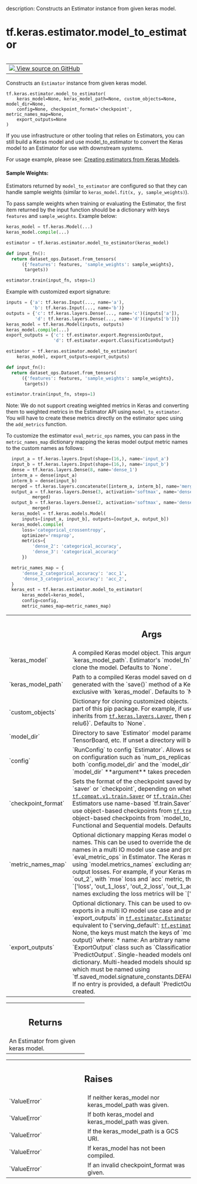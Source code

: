 description: Constructs an Estimator instance from given keras model.

<div itemscope itemtype="http://developers.google.com/ReferenceObject">
<meta itemprop="name" content="tf.keras.estimator.model_to_estimator" />
<meta itemprop="path" content="Stable" />
</div>

# tf.keras.estimator.model_to_estimator

<!-- Insert buttons and diff -->

<table class="tfo-notebook-buttons tfo-api nocontent" align="left">
<td>
  <a target="_blank" href="https://github.com/tensorflow/tensorflow/blob/r2.4/tensorflow/python/keras/estimator/__init__.py#L184-L369">
    <img src="https://www.tensorflow.org/images/GitHub-Mark-32px.png" />
    View source on GitHub
  </a>
</td>
</table>



Constructs an `Estimator` instance from given keras model.

<pre class="devsite-click-to-copy prettyprint lang-py tfo-signature-link">
<code>tf.keras.estimator.model_to_estimator(
    keras_model=None, keras_model_path=None, custom_objects=None, model_dir=None,
    config=None, checkpoint_format='checkpoint', metric_names_map=None,
    export_outputs=None
)
</code></pre>



<!-- Placeholder for "Used in" -->

If you use infrastructure or other tooling that relies on Estimators, you can
still build a Keras model and use model_to_estimator to convert the Keras
model to an Estimator for use with downstream systems.

For usage example, please see:
[Creating estimators from Keras Models](
  https://www.tensorflow.org/guide/estimators#creating_estimators_from_keras_models).

#### Sample Weights:


Estimators returned by `model_to_estimator` are configured so that they can
handle sample weights (similar to `keras_model.fit(x, y, sample_weights)`).

To pass sample weights when training or evaluating the Estimator, the first
item returned by the input function should be a dictionary with keys
`features` and `sample_weights`. Example below:

```python
keras_model = tf.keras.Model(...)
keras_model.compile(...)

estimator = tf.keras.estimator.model_to_estimator(keras_model)

def input_fn():
  return dataset_ops.Dataset.from_tensors(
      ({'features': features, 'sample_weights': sample_weights},
       targets))

estimator.train(input_fn, steps=1)
```

Example with customized export signature:
```python
inputs = {'a': tf.keras.Input(..., name='a'),
          'b': tf.keras.Input(..., name='b')}
outputs = {'c': tf.keras.layers.Dense(..., name='c')(inputs['a']),
           'd': tf.keras.layers.Dense(..., name='d')(inputs['b'])}
keras_model = tf.keras.Model(inputs, outputs)
keras_model.compile(...)
export_outputs = {'c': tf.estimator.export.RegressionOutput,
                  'd': tf.estimator.export.ClassificationOutput}

estimator = tf.keras.estimator.model_to_estimator(
    keras_model, export_outputs=export_outputs)

def input_fn():
  return dataset_ops.Dataset.from_tensors(
      ({'features': features, 'sample_weights': sample_weights},
       targets))

estimator.train(input_fn, steps=1)
```

Note: We do not support creating weighted metrics in Keras and converting them
to weighted metrics in the Estimator API using `model_to_estimator`.
You will have to create these metrics directly on the estimator spec using the
`add_metrics` function.

To customize the estimator `eval_metric_ops` names, you can pass in the
`metric_names_map` dictionary mapping the keras model output metric names
to the custom names as follows:

```python
  input_a = tf.keras.layers.Input(shape=(16,), name='input_a')
  input_b = tf.keras.layers.Input(shape=(16,), name='input_b')
  dense = tf.keras.layers.Dense(8, name='dense_1')
  interm_a = dense(input_a)
  interm_b = dense(input_b)
  merged = tf.keras.layers.concatenate([interm_a, interm_b], name='merge')
  output_a = tf.keras.layers.Dense(3, activation='softmax', name='dense_2')(
          merged)
  output_b = tf.keras.layers.Dense(2, activation='softmax', name='dense_3')(
          merged)
  keras_model = tf.keras.models.Model(
      inputs=[input_a, input_b], outputs=[output_a, output_b])
  keras_model.compile(
      loss='categorical_crossentropy',
      optimizer='rmsprop',
      metrics={
          'dense_2': 'categorical_accuracy',
          'dense_3': 'categorical_accuracy'
      })

  metric_names_map = {
      'dense_2_categorical_accuracy': 'acc_1',
      'dense_3_categorical_accuracy': 'acc_2',
  }
  keras_est = tf.keras.estimator.model_to_estimator(
      keras_model=keras_model,
      config=config,
      metric_names_map=metric_names_map)
```

<!-- Tabular view -->
 <table class="responsive fixed orange">
<colgroup><col width="214px"><col></colgroup>
<tr><th colspan="2"><h2 class="add-link">Args</h2></th></tr>

<tr>
<td>
`keras_model`
</td>
<td>
A compiled Keras model object. This argument is mutually
exclusive with `keras_model_path`. Estimator's `model_fn` uses the
structure of the model to clone the model. Defaults to `None`.
</td>
</tr><tr>
<td>
`keras_model_path`
</td>
<td>
Path to a compiled Keras model saved on disk, in HDF5
format, which can be generated with the `save()` method of a Keras model.
This argument is mutually exclusive with `keras_model`.
Defaults to `None`.
</td>
</tr><tr>
<td>
`custom_objects`
</td>
<td>
Dictionary for cloning customized objects. This is
used with classes that is not part of this pip package. For example, if
user maintains a `relu6` class that inherits from <a href="../../../tf/keras/layers/Layer.md"><code>tf.keras.layers.Layer</code></a>,
then pass `custom_objects={'relu6': relu6}`. Defaults to `None`.
</td>
</tr><tr>
<td>
`model_dir`
</td>
<td>
Directory to save `Estimator` model parameters, graph, summary
files for TensorBoard, etc. If unset a directory will be created with
`tempfile.mkdtemp`
</td>
</tr><tr>
<td>
`config`
</td>
<td>
`RunConfig` to config `Estimator`. Allows setting up things in
`model_fn` based on configuration such as `num_ps_replicas`, or
`model_dir`. Defaults to `None`. If both `config.model_dir` and the
`model_dir` argument (above) are specified the `model_dir` **argument**
takes precedence.
</td>
</tr><tr>
<td>
`checkpoint_format`
</td>
<td>
Sets the format of the checkpoint saved by the estimator
when training. May be `saver` or `checkpoint`, depending on whether to
save checkpoints from <a href="../../../tf/compat/v1/train/Saver.md"><code>tf.compat.v1.train.Saver</code></a> or <a href="../../../tf/train/Checkpoint.md"><code>tf.train.Checkpoint</code></a>.
The default is `checkpoint`. Estimators use name-based `tf.train.Saver`
checkpoints, while Keras models use object-based checkpoints from
<a href="../../../tf/train/Checkpoint.md"><code>tf.train.Checkpoint</code></a>. Currently, saving object-based checkpoints from
`model_to_estimator` is only supported by Functional and Sequential
models. Defaults to 'checkpoint'.
</td>
</tr><tr>
<td>
`metric_names_map`
</td>
<td>
Optional dictionary mapping Keras model output metric
names to custom names. This can be used to override the default Keras
model output metrics names in a multi IO model use case and provide custom
names for the `eval_metric_ops` in Estimator.
The Keras model metric names can be obtained using `model.metrics_names`
excluding any loss metrics such as total loss and output losses.
For example, if your Keras model has two outputs `out_1` and `out_2`,
with `mse` loss and `acc` metric, then `model.metrics_names` will be
`['loss', 'out_1_loss', 'out_2_loss', 'out_1_acc', 'out_2_acc']`.
The model metric names excluding the loss metrics will be
`['out_1_acc', 'out_2_acc']`.
</td>
</tr><tr>
<td>
`export_outputs`
</td>
<td>
Optional dictionary. This can be used to override the
default Keras model output exports in a multi IO model use case and
provide custom names for the `export_outputs` in
<a href="../../../tf/estimator/EstimatorSpec.md"><code>tf.estimator.EstimatorSpec</code></a>. Default is None, which is equivalent to
{'serving_default': <a href="../../../tf/estimator/export/PredictOutput.md"><code>tf.estimator.export.PredictOutput</code></a>}. If not None,
the keys must match the keys of `model.output_names`.
A dict `{name: output}` where:
* name: An arbitrary name for this output.
* output: an `ExportOutput` class such as `ClassificationOutput`,
`RegressionOutput`, or `PredictOutput`. Single-headed models only need
to specify one entry in this dictionary. Multi-headed models should
specify one entry for each head, one of which must be named using
`tf.saved_model.signature_constants.DEFAULT_SERVING_SIGNATURE_DEF_KEY`
If no entry is provided, a default `PredictOutput` mapping to
`predictions` will be created.
</td>
</tr>
</table>



<!-- Tabular view -->
 <table class="responsive fixed orange">
<colgroup><col width="214px"><col></colgroup>
<tr><th colspan="2"><h2 class="add-link">Returns</h2></th></tr>
<tr class="alt">
<td colspan="2">
An Estimator from given keras model.
</td>
</tr>

</table>



<!-- Tabular view -->
 <table class="responsive fixed orange">
<colgroup><col width="214px"><col></colgroup>
<tr><th colspan="2"><h2 class="add-link">Raises</h2></th></tr>

<tr>
<td>
`ValueError`
</td>
<td>
If neither keras_model nor keras_model_path was given.
</td>
</tr><tr>
<td>
`ValueError`
</td>
<td>
If both keras_model and keras_model_path was given.
</td>
</tr><tr>
<td>
`ValueError`
</td>
<td>
If the keras_model_path is a GCS URI.
</td>
</tr><tr>
<td>
`ValueError`
</td>
<td>
If keras_model has not been compiled.
</td>
</tr><tr>
<td>
`ValueError`
</td>
<td>
If an invalid checkpoint_format was given.
</td>
</tr>
</table>


